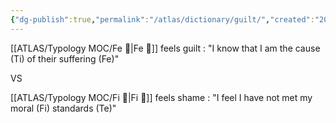 ```yaml
---
{"dg-publish":true,"permalink":"/atlas/dictionary/guilt/","created":"2022-12-31T19:09:04.832+01:00","updated":"2023-02-27T19:46:41.142+01:00"}
---
```



[[ATLAS/Typology MOC/Fe 💉\|Fe 💉]] feels guilt : "I know that I am the cause (Ti) of their suffering (Fe)"

VS 

[[ATLAS/Typology MOC/Fi 🔱\|Fi 🔱]] feels shame : "I feel I have not met my moral (Fi) standards (Te)"